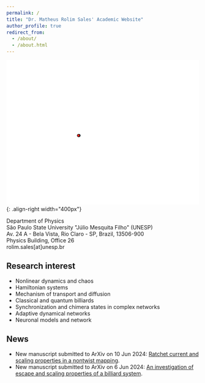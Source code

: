 ```yaml
---
permalink: /
title: "Dr. Matheus Rolim Sales' Academic Website"
author_profile: true
redirect_from: 
  - /about/
  - /about.html
---
```




![Illustration of combining vision and language modalities](/images/lorenz.gif){: .align-right width="400px"}

Department of Physics\
São Paulo State University "Júlio Mesquita Filho" (UNESP)\
Av. 24 A - Bela Vista, Rio Claro - SP, Brazil, 13506-900\
Physics Building, Office 26\
rolim.sales[at]unesp.br

## Research interest

* Nonlinear dynamics and chaos
* Hamiltonian systems
* Mechanism of transport and diffusion
* Classical and quantum billiards
* Synchronization and chimera states in complex networks
* Adaptive dynamical networks
* Neuronal models and network

## News

* New manuscript submitted to ArXiv on 10 Jun 2024: [Ratchet current and scaling properties in a nontwist mapping](https://arxiv.org/abs/2406.06175).
* New manuscript submitted to ArXiv on 6 Jun 2024: [An investigation of escape and scaling properties of a billiard system](https://arxiv.org/abs/2406.04479).